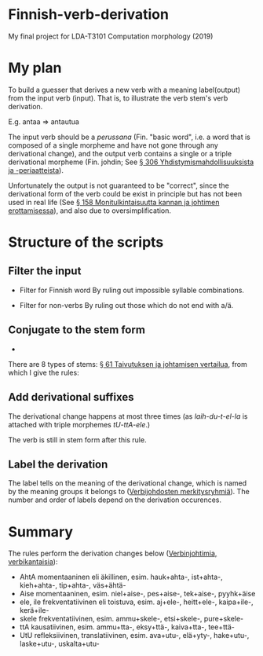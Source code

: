 # Finnish-verb-derivation
My final project for LDA-T3101 Computation morphology (2019)

# My plan
To build a guesser that derives a new verb with a meaning label(output) from the input verb (input). That is, to illustrate the verb stem's verb derivation.

E.g. antaa => antautua<Refleksiiviverbi>

The input verb should be a _perussana_ (Fin. "basic word", i.e. a word that is composed of a single morpheme and have not gone through any derivational change), and the output verb contains a single or a triple derivational morpheme (Fin. johdin; See [§ 306 Yhdistymismahdollisuuksista ja -periaatteista](http://scripta.kotus.fi/visk/sisallys.php?p=306)).

Unfortunately the output is not guaranteed to be "correct", since the derivational form of the verb could be exist in principle but has not been used in real life (See [§ 158 Monitulkintaisuutta kannan ja johtimen erottamisessa](http://scripta.kotus.fi/visk/sisallys.php?p=158)), and also due to oversimplification.

# Structure of the scripts

## Filter the input
- Filter for Finnish word
    By ruling out impossible syllable combinations.

- Filter for non-verbs
    By ruling out those which do not end with a/ä.

## Conjugate to the stem form
- 
There are 8 types of stems: [§ 61 Taivutuksen ja johtamisen vertailua](http://scripta.kotus.fi/visk/sisallys.php?p=61), from which I give the rules:


## Add derivational suffixes
The derivational change happens at most three times (as _laih-du-t-el-la_ is attached with triple morphemes _tU-ttA-ele_.)

The verb is still in stem form after this rule.

## Label the derivation
The label tells on the meaning of the derivational change, which is named by the meaning groups it belongs to ([Verbijohdosten merkitysryhmiä](https://fl.finnlectura.fi/verkkosuomi/Morfologia/sivu2723.htm)). The number and order of labels depend on the derivation occurences.

# Summary
The rules perform the derivation changes below ([Verbinjohtimia, verbikantaisia](http://materiaalit.internetix.fi/fi/opintojaksot/8kieletkirjallisuus/aidinkieli/kielioppi/53sanojen_johtaminen)):

- AhtA momentaaninen eli äkillinen, esim. hauk+ahta-, ist+ahta-, kieh+ahta-, tip+ahta-, väs+ähtä- 
- Aise momentaaninen, esim. niel+aise-, pes+aise-, tek+aise-, pyyhk+äise 
- ele, ile frekventatiivinen eli toistuva, esim. aj+ele-, heitt+ele-, kaipa+ile-, kerä+ile- 
- skele frekventatiivinen, esim. ammu+skele-, etsi+skele-, pure+skele- 
- ttA kausatiivinen, esim. ammu+tta-, eksy+ttä-, kaiva+tta-, tee+ttä- 
- UtU refleksiivinen, translatiivinen, esim. ava+utu-, elä+yty-, hake+utu-, laske+utu-, uskalta+utu- 